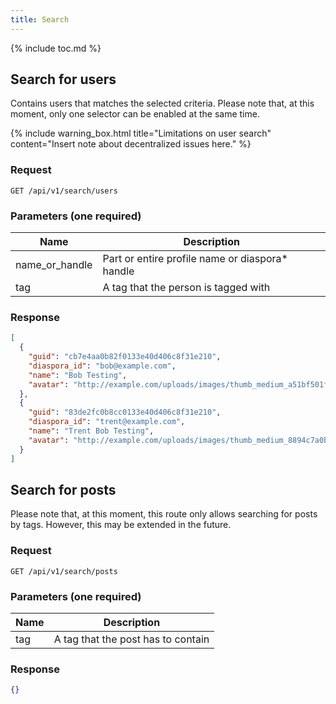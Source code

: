 ```yaml
---
title: Search
---
```


{% include toc.md %}

## Search for users

Contains users that matches the selected criteria. Please note that, at this moment, only one selector can be enabled at the same time.

{% include warning_box.html
   title="Limitations on user search"
   content="Insert note about decentralized issues here."
%}

### Request

~~~
GET /api/v1/search/users
~~~

### Parameters (one required)

| Name           | Description                                      |
| -------------- | ------------------------------------------------ |
| name_or_handle | Part or entire profile name or diaspora\* handle |
| tag            | A tag that the person is tagged with             |

### Response

~~~json
[
  {
    "guid": "cb7e4aa0b82f0133e40d406c8f31e210",
    "diaspora_id": "bob@example.com",
    "name": "Bob Testing",
    "avatar": "http://example.com/uploads/images/thumb_medium_a51bf501fe86c198c0b1.jpg"
  },
  {
    "guid": "83de2fc0b8cc0133e40d406c8f31e210",
    "diaspora_id": "trent@example.com",
    "name": "Trent Bob Testing",
    "avatar": "http://example.com/uploads/images/thumb_medium_8894c7a0b8cc0133e40d.jpg"
  }
]
~~~

## Search for posts

Please note that, at this moment, this route only allows searching for posts by tags. However, this may be extended in the future.

### Request

~~~
GET /api/v1/search/posts
~~~

### Parameters (one required)

| Name | Description                        |
| ---- | ---------------------------------- |
| tag  | A tag that the post has to contain |

### Response

~~~json
{}
~~~
